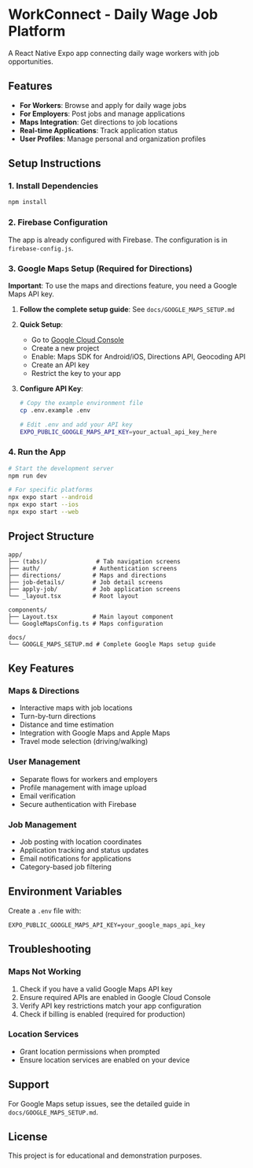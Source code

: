# WorkConnect - Daily Wage Job Platform

A React Native Expo app connecting daily wage workers with job opportunities.

## Features

- **For Workers**: Browse and apply for daily wage jobs
- **For Employers**: Post jobs and manage applications
- **Maps Integration**: Get directions to job locations
- **Real-time Applications**: Track application status
- **User Profiles**: Manage personal and organization profiles

## Setup Instructions

### 1. Install Dependencies

```bash
npm install
```

### 2. Firebase Configuration

The app is already configured with Firebase. The configuration is in `firebase-config.js`.

### 3. Google Maps Setup (Required for Directions)

**Important**: To use the maps and directions feature, you need a Google Maps API key.

1. **Follow the complete setup guide**: See `docs/GOOGLE_MAPS_SETUP.md`

2. **Quick Setup**:
   - Go to [Google Cloud Console](https://console.cloud.google.com/)
   - Create a new project
   - Enable: Maps SDK for Android/iOS, Directions API, Geocoding API
   - Create an API key
   - Restrict the key to your app

3. **Configure API Key**:
   ```bash
   # Copy the example environment file
   cp .env.example .env
   
   # Edit .env and add your API key
   EXPO_PUBLIC_GOOGLE_MAPS_API_KEY=your_actual_api_key_here
   ```

### 4. Run the App

```bash
# Start the development server
npm run dev

# For specific platforms
npx expo start --android
npx expo start --ios
npx expo start --web
```

## Project Structure

```
app/
├── (tabs)/              # Tab navigation screens
├── auth/               # Authentication screens
├── directions/         # Maps and directions
├── job-details/        # Job detail screens
├── apply-job/          # Job application screens
└── _layout.tsx         # Root layout

components/
├── Layout.tsx          # Main layout component
└── GoogleMapsConfig.ts # Maps configuration

docs/
└── GOOGLE_MAPS_SETUP.md # Complete Google Maps setup guide
```

## Key Features

### Maps & Directions
- Interactive maps with job locations
- Turn-by-turn directions
- Distance and time estimation
- Integration with Google Maps and Apple Maps
- Travel mode selection (driving/walking)

### User Management
- Separate flows for workers and employers
- Profile management with image upload
- Email verification
- Secure authentication with Firebase

### Job Management
- Job posting with location coordinates
- Application tracking and status updates
- Email notifications for applications
- Category-based job filtering

## Environment Variables

Create a `.env` file with:

```
EXPO_PUBLIC_GOOGLE_MAPS_API_KEY=your_google_maps_api_key
```

## Troubleshooting

### Maps Not Working
1. Check if you have a valid Google Maps API key
2. Ensure required APIs are enabled in Google Cloud Console
3. Verify API key restrictions match your app configuration
4. Check if billing is enabled (required for production)

### Location Services
- Grant location permissions when prompted
- Ensure location services are enabled on your device

## Support

For Google Maps setup issues, see the detailed guide in `docs/GOOGLE_MAPS_SETUP.md`.

## License

This project is for educational and demonstration purposes.